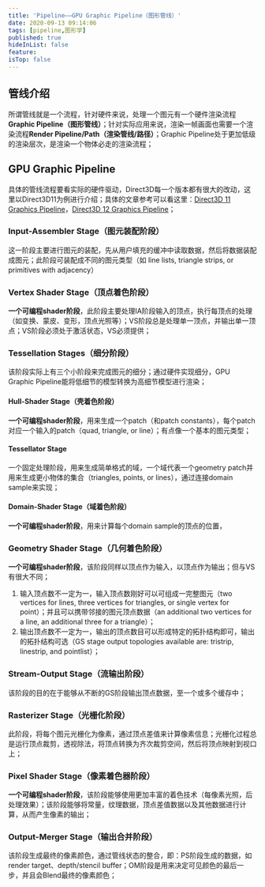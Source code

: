 ```yaml
---
title: 'Pipeline——GPU Graphic Pipeline（图形管线）'
date: 2020-09-13 09:14:06
tags: [pipeline,图形学]
published: true
hideInList: false
feature: 
isTop: false
---
```

## 管线介绍

所谓管线就是一个流程，针对硬件来说，处理一个图元有一个硬件渲染流程**Graphic Pipeline（图形管线）**；针对实际应用来说，渲染一帧画面也需要一个渲染流程**Render Pipeline/Path（渲染管线/路径）**；Graphic Pipeline处于更加低级的渲染层次，是渲染一个物体必走的渲染流程；
<!--more-->

## GPU Graphic Pipeline

具体的管线流程要看实际的硬件驱动，Direct3D每一个版本都有很大的改动，这里以Direct3D11为例进行介绍；具体的文章参考可以看这里：[Direct3D 11 Graphics Pipeline](https://docs.microsoft.com/en-us/windows/win32/direct3d11/overviews-direct3d-11-graphics-pipeline)，[Direct3D 12 Graphics Pipeline](https://docs.microsoft.com/en-us/windows/win32/direct3d12/pipelines-and-shaders-with-directx-12)；

### Input-Assembler Stage（图元装配阶段）

这一阶段主要进行图元的装配，先从用户填充的缓冲中读取数据，然后将数据装配成图元；此阶段可装配成不同的图元类型（如 line lists, triangle strips, or primitives with adjacency）

### Vertex Shader Stage（顶点着色阶段）

**一个可编程shader阶段**，此阶段主要处理IA阶段输入的顶点，执行每顶点的处理（如变换、蒙皮、变形，顶点光照等）；VS阶段总是处理单一顶点，并输出单一顶点；VS阶段必须处于激活状态，VS必须提供；

### Tessellation Stages（细分阶段）

该阶段实际上有三个小阶段来完成图元的细分；通过硬件实现细分，GPU Graphic Pipeline能将低细节的模型转换为高细节模型进行渲染；

#### Hull-Shader Stage（壳着色阶段）

**一个可编程shader阶段**，用来生成一个patch（和patch constants），每个patch对应一个输入的patch（quad, triangle, or line）；有点像一个基本的图元类型；

#### Tessellator Stage

一个固定处理阶段，用来生成简单格式的域，一个域代表一个geometry patch并用来生成更小物体的集合（triangles, points, or lines），通过连接domain sample来实现；

#### Domain-Shader Stage（域着色阶段）

**一个可编程shader阶段**，用来计算每个domain sample的顶点的位置，

### Geometry Shader Stage（几何着色阶段）

**一个可编程shader阶段**，该阶段同样以顶点作为输入，以顶点作为输出；但与VS有很大不同；

1. 输入顶点数不一定为一，输入顶点数刚好可以可组成一完整图元（two vertices for lines, three vertices for triangles, or single vertex for point）；并且可以携带邻接的图元顶点数据（an additional two vertices for a line, an additional three for a triangle）；
2. 输出顶点数不一定为一，输出的顶点数目可以形成特定的拓扑结构即可，输出的拓扑结构可选（GS stage output topologies available are: tristrip, linestrip, and pointlist）；

### Stream-Output Stage（流输出阶段）

该阶段的目的在于能够从不断的GS阶段输出顶点数据，至一个或多个缓存中；

### Rasterizer Stage（光栅化阶段）

此阶段，将每个图元光栅化为像素，通过顶点差值来计算像素信息；光栅化过程总是运行顶点裁剪，透视除法，将顶点转换为齐次裁剪空间，然后将顶点映射到视口上；

### Pixel Shader Stage（像素着色器阶段）

**一个可编程shader阶段**，该阶段能够使用更加丰富的着色技术（每像素光照，后处理效果）；该阶段能够将常量，纹理数据，顶点差值数据以及其他数据进行计算，从而产生像素的输出；

### Output-Merger Stage（输出合并阶段）

该阶段生成最终的像素颜色，通过管线状态的整合，即：PS阶段生成的数据，如render target、depth/stencil buffer；OM阶段是用来决定可见颜色的最后一步，并且会Blend最终的像素颜色；
